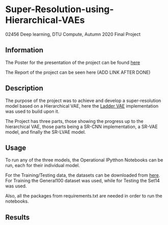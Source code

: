 # Super-Resolution-using-Hierarchical-VAEs
02456 Deep learning, DTU Compute, Autumn 2020 Final Project

## Information
The Poster for the presentation of the project can be found [here](https://drive.google.com/file/d/1PAjXkpzTdpXvj-FqD9X0VJgSfBkV3lkJ/view?usp=sharing)

The Report of the project can be seen here (ADD LINK AFTER DONE)

## Description
The purpose of the project was to achieve and develop a super-resolution model based on a Hierarchical VAE, here the [Ladder VAE](https://github.com/addtt/ladder-vae-pytorch) implementation was used to build upon it.

The Project has three parts, those showing the progress up to the hierarchical VAE, those parts being a SR-CNN implementation, a SR-VAE model, and finally the SR-LVAE model.

## Usage
To run any of the three models, the Operational IPytthon Notebooks can be run, each for their individual model.

For the Training/Testing data, the datasets can be downloaded from [here](https://drive.google.com/drive/folders/1jHOhRjfZiLhNQc92vMqy0kLXROmfKjYn?usp=sharing).
For Training the General100 dataset was used, while for Testing the Set14 was used.

Also, all the packages from requirements.txt are needed in order to run the notebooks.
## Results


